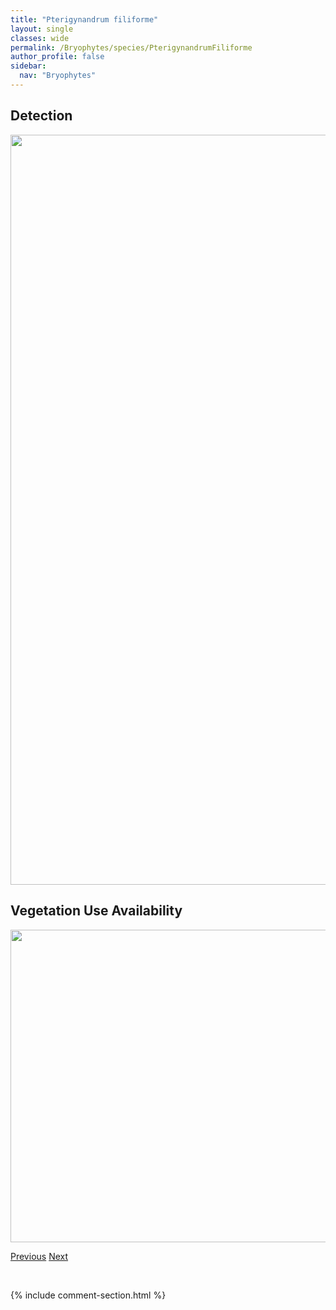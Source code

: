 ```yaml
---
title: "Pterigynandrum filiforme"
layout: single
classes: wide
permalink: /Bryophytes/species/PterigynandrumFiliforme
author_profile: false
sidebar:
  nav: "Bryophytes"
---
```


<h2>Detection</h2>

<a href="https://drive.google.com/uc?export=view&id=1-1R0hNnv-6NWN4_YEmH8hUsCLhnDHAHU">
<img src="https://drive.google.com/uc?export=view&id=1-1R0hNnv-6NWN4_YEmH8hUsCLhnDHAHU" height = "1200" width = "800">
</a>


<h2>Vegetation Use Availability</h2>

<a href="https://drive.google.com/uc?export=view&id=1TMKsnCQ3lnDxU7-fVq55l3WPe7n1r88m">
<img src="https://drive.google.com/uc?export=view&id=1TMKsnCQ3lnDxU7-fVq55l3WPe7n1r88m" height = "500" width = "1000">
</a>


<a href="/DevelopmentWebsite/Bryophytes/species/PseudoleskeellaTectorum" class="pagination--pager" title="Pseudoleskeella tectorum">Previous</a> <a href="/DevelopmentWebsite/Bryophytes/species/PterygoneurumKozlovii" class="pagination--pager" title="Pterygoneurum kozlovii">Next</a>

<p>&nbsp;</p>

{% include comment-section.html %}
